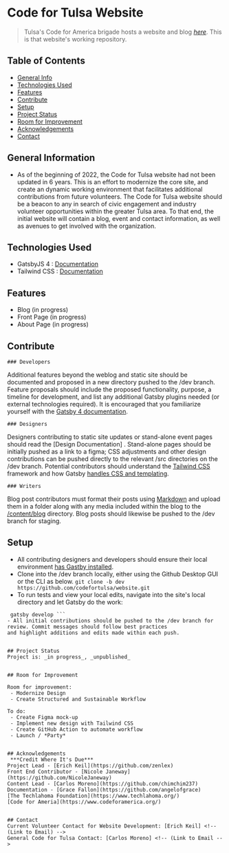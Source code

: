 
# Code for Tulsa Website
> Tulsa's Code for America brigade hosts a website and blog [_here_](codefortulsa.org). This is that website's working repository.

## Table of Contents
* [General Info](#general-information)
* [Technologies Used](#technologies-used)
* [Features](#features)
* [Contribute](#contribute)
* [Setup](#setup)
* [Project Status](#project-status)
* [Room for Improvement](#room-for-improvement)
* [Acknowledgements](#acknowledgements)
* [Contact](#contact)

<!-- Screenshots
[Example screenshot](./img/screenshot.png) -->

## General Information
- As of the beginning of 2022, the Code for Tulsa website had not been updated in 6 years. This is an effort to modernize the core site,
and create an dynamic working environment that facilitates additional contributions from future volunteers. The Code for Tulsa website should
be a beacon to any in search of civic engagement and industry volunteer opportunities within the greater Tulsa area. To that end, the initial 
website will contain a blog, event and contact information, as well as avenues to get involved with the organization.


## Technologies Used
- GatsbyJS 4 : [Documentation](https://www.gatsbyjs.com/docs)
- Tailwind CSS : [Documentation](https://tailwindcss.com/docs/installation)


## Features
- Blog (in progress)
- Front Page (in progress)
- About Page (in progress)


## Contribute
	### Developers
Additional features beyond the weblog and static site should be documented and proposed in a new directory pushed to the /dev branch.
Feature proposals should include the proposed functionality, purpose, a timeline for development, and list any additional Gatsby plugins needed 
(or external technologies required). It is encouraged that you familiarize yourself with the [Gatsby 4 documentation](https://www.gatsbyjs.com/docs).

	### Designers
Designers contributing to static site updates or stand-alone event pages should read the [Design Documentation] <!-- link forthcoming -->.
Stand-alone pages should be initially pushed as a link to a figma; CSS adjustments and other design contributions can be pushed directly 
to the relevant /src directories on the /dev branch. Potential contributors should understand the [Tailwind CSS](https://tailwindcss.com/docs/installation) framework and how Gatsby [handles CSS and templating](https://www.gatsbyjs.com/docs/how-to/styling/).

	### Writers
Blog post contributors must format their posts using [Markdown](https://ghost.org/changelog/markdown/) and upload them in a folder 
along with any media included within the blog to the [/content/blog](https://github.com/codefortulsa/website/tree/main/content/blog) directory. 
Blog posts should likewise be pushed to the /dev branch for staging.


## Setup
- All contributing designers and developers should ensure their local environment [has Gastby installed](https://www.gatsbyjs.com/docs/tutorial/part-0/#installation-guide). 
- Clone into the /dev branch locally, either using the Github Desktop GUI or the CLI as below.
``` git clone -b dev https://github.com/codefortulsa/website.git ```
- To run tests and view your local edits, navigate into the site's local directory and let Gatsby do the work:
``` cd */website/
 gatsby develop ```
- All initial contributions should be pushed to the /dev branch for review. Commit messages should follow best practices 
and highlight additions and edits made within each push. 


## Project Status
Project is: _in progress_, _unpublished_


## Room for Improvement

Room for improvement:
 - Modernize Design
 - Create Structured and Sustainable Workflow

To do:
 - Create Figma mock-up
 - Implement new design with Tailwind CSS 
 - Create GitHub Action to automate workflow
 - Launch / *Party*


## Acknowledgements
 ***Credit Where It's Due***
Project Lead - [Erich Keil](https://github.com/zenlex)
Front End Contributor - [Nicole Janeway](https://github.com/NicoleJaneway)
Content Lead - [Carlos Moreno](https://github.com/chimchim237)
Documentation - [Grace Fallon](https://github.com/angelofgrace)
[The Techlahoma Foundation](https://www.techlahoma.org/)
[Code for Ameria](https://www.codeforamerica.org/)


## Contact
Current Volunteer Contact for Website Development: [Erich Keil] <!-- (Link to Email) -->
General Code for Tulsa Contact: [Carlos Moreno] <!-- (Link to Email -->

